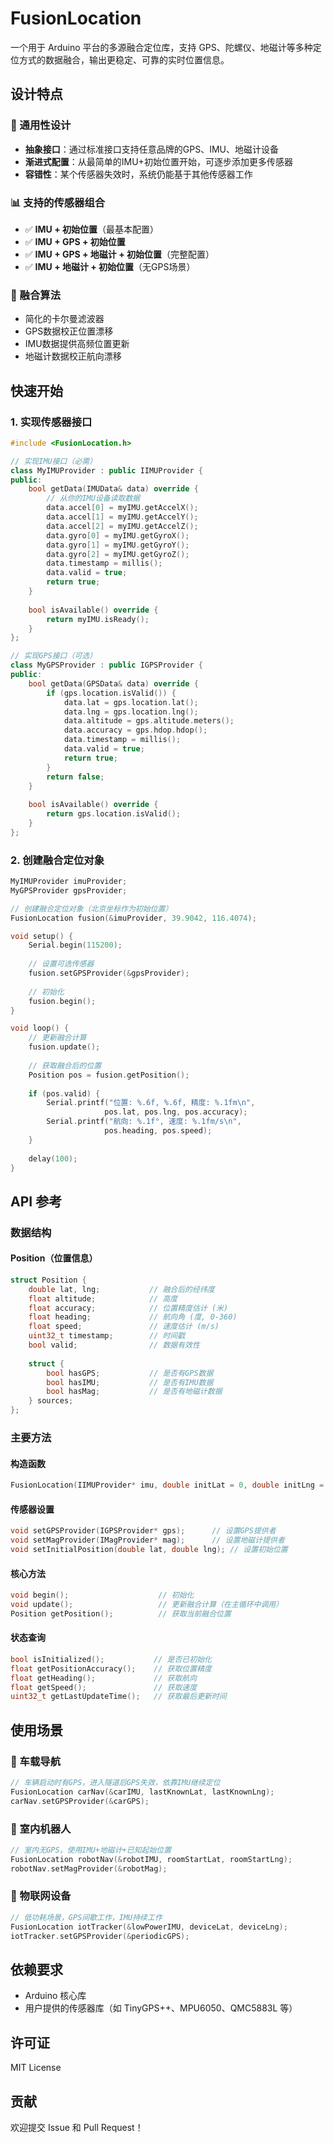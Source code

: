 # FusionLocation

一个用于 Arduino 平台的多源融合定位库，支持 GPS、陀螺仪、地磁计等多种定位方式的数据融合，输出更稳定、可靠的实时位置信息。

## 设计特点

### 🔧 通用性设计
- **抽象接口**：通过标准接口支持任意品牌的GPS、IMU、地磁计设备
- **渐进式配置**：从最简单的IMU+初始位置开始，可逐步添加更多传感器
- **容错性**：某个传感器失效时，系统仍能基于其他传感器工作

### 📊 支持的传感器组合
- ✅ **IMU + 初始位置**（最基本配置）
- ✅ **IMU + GPS + 初始位置**
- ✅ **IMU + GPS + 地磁计 + 初始位置**（完整配置）
- ✅ **IMU + 地磁计 + 初始位置**（无GPS场景）

### 🎯 融合算法
- 简化的卡尔曼滤波器
- GPS数据校正位置漂移
- IMU数据提供高频位置更新
- 地磁计数据校正航向漂移

## 快速开始

### 1. 实现传感器接口

```cpp
#include <FusionLocation.h>

// 实现IMU接口（必需）
class MyIMUProvider : public IIMUProvider {
public:
    bool getData(IMUData& data) override {
        // 从你的IMU设备读取数据
        data.accel[0] = myIMU.getAccelX();
        data.accel[1] = myIMU.getAccelY();
        data.accel[2] = myIMU.getAccelZ();
        data.gyro[0] = myIMU.getGyroX();
        data.gyro[1] = myIMU.getGyroY();
        data.gyro[2] = myIMU.getGyroZ();
        data.timestamp = millis();
        data.valid = true;
        return true;
    }
    
    bool isAvailable() override {
        return myIMU.isReady();
    }
};

// 实现GPS接口（可选）
class MyGPSProvider : public IGPSProvider {
public:
    bool getData(GPSData& data) override {
        if (gps.location.isValid()) {
            data.lat = gps.location.lat();
            data.lng = gps.location.lng();
            data.altitude = gps.altitude.meters();
            data.accuracy = gps.hdop.hdop();
            data.timestamp = millis();
            data.valid = true;
            return true;
        }
        return false;
    }
    
    bool isAvailable() override {
        return gps.location.isValid();
    }
};
```

### 2. 创建融合定位对象

```cpp
MyIMUProvider imuProvider;
MyGPSProvider gpsProvider;

// 创建融合定位对象（北京坐标作为初始位置）
FusionLocation fusion(&imuProvider, 39.9042, 116.4074);

void setup() {
    Serial.begin(115200);
    
    // 设置可选传感器
    fusion.setGPSProvider(&gpsProvider);
    
    // 初始化
    fusion.begin();
}

void loop() {
    // 更新融合计算
    fusion.update();
    
    // 获取融合后的位置
    Position pos = fusion.getPosition();
    
    if (pos.valid) {
        Serial.printf("位置: %.6f, %.6f, 精度: %.1fm\n", 
                     pos.lat, pos.lng, pos.accuracy);
        Serial.printf("航向: %.1f°, 速度: %.1fm/s\n", 
                     pos.heading, pos.speed);
    }
    
    delay(100);
}
```

## API 参考

### 数据结构

#### Position（位置信息）
```cpp
struct Position {
    double lat, lng;           // 融合后的经纬度
    float altitude;            // 高度
    float accuracy;            // 位置精度估计 (米)
    float heading;             // 航向角 (度, 0-360)
    float speed;               // 速度估计 (m/s)
    uint32_t timestamp;        // 时间戳
    bool valid;                // 数据有效性
    
    struct {
        bool hasGPS;           // 是否有GPS数据
        bool hasIMU;           // 是否有IMU数据
        bool hasMag;           // 是否有地磁计数据
    } sources;
};
```

### 主要方法

#### 构造函数
```cpp
FusionLocation(IIMUProvider* imu, double initLat = 0, double initLng = 0);
```

#### 传感器设置
```cpp
void setGPSProvider(IGPSProvider* gps);      // 设置GPS提供者
void setMagProvider(IMagProvider* mag);      // 设置地磁计提供者
void setInitialPosition(double lat, double lng); // 设置初始位置
```

#### 核心方法
```cpp
void begin();                    // 初始化
void update();                   // 更新融合计算（在主循环中调用）
Position getPosition();          // 获取当前融合位置
```

#### 状态查询
```cpp
bool isInitialized();           // 是否已初始化
float getPositionAccuracy();    // 获取位置精度
float getHeading();             // 获取航向
float getSpeed();               // 获取速度
uint32_t getLastUpdateTime();   // 获取最后更新时间
```

## 使用场景

### 🚗 车载导航
```cpp
// 车辆启动时有GPS，进入隧道后GPS失效，依靠IMU继续定位
FusionLocation carNav(&carIMU, lastKnownLat, lastKnownLng);
carNav.setGPSProvider(&carGPS);
```

### 🤖 室内机器人
```cpp
// 室内无GPS，使用IMU+地磁计+已知起始位置
FusionLocation robotNav(&robotIMU, roomStartLat, roomStartLng);
robotNav.setMagProvider(&robotMag);
```

### 📱 物联网设备
```cpp
// 低功耗场景，GPS间歇工作，IMU持续工作
FusionLocation iotTracker(&lowPowerIMU, deviceLat, deviceLng);
iotTracker.setGPSProvider(&periodicGPS);
```

## 依赖要求

- Arduino 核心库
- 用户提供的传感器库（如 TinyGPS++、MPU6050、QMC5883L 等）

## 许可证

MIT License

## 贡献

欢迎提交 Issue 和 Pull Request！
